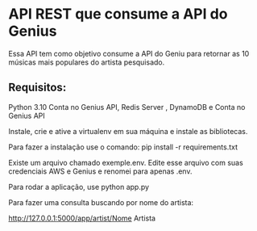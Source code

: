 #  API REST que consume a API do Genius 
Essa API tem como objetivo consume a API do Geniu para retornar as 10 músicas mais populares do artista pesquisado.


## Requisitos:
Python 3.10
Conta no Genius API, Redis Server , DynamoDB  e Conta no Genius API

Instale, crie e ative a virtualenv em sua máquina e instale as bibliotecas.

Para fazer a instalação use o comando: pip install -r requirements.txt

Existe um arquivo chamado exemple.env. Edite esse arquivo com suas credenciais AWS e Genius e renomei para apenas .env. 

Para rodar a aplicação, use python app.py

Para fazer uma consulta buscando por nome do artista:

http://127.0.0.1:5000/app/artist/Nome Artista
